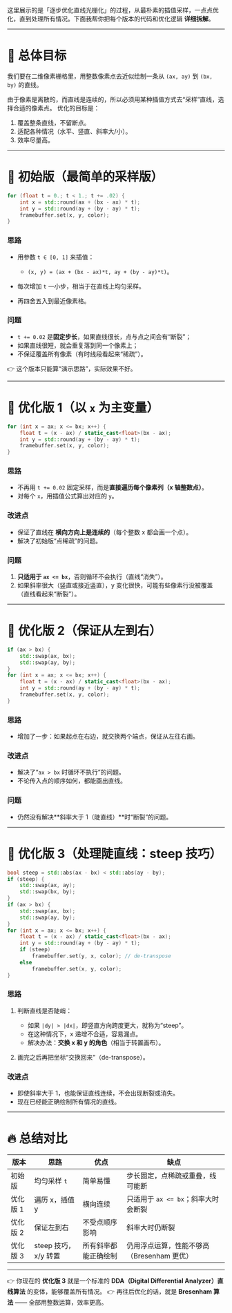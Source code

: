这里展示的是「逐步优化直线光栅化」的过程，从最朴素的插值采样，一点点优化，直到处理所有情况。下面我帮你把每个版本的代码和优化逻辑 **详细拆解**。

---

# 🌟 总体目标

我们要在二维像素栅格里，用整数像素点去近似绘制一条从 `(ax, ay)` 到 `(bx, by)` 的直线。

由于像素是离散的，而直线是连续的，所以必须用某种插值方式去“采样”直线，选择合适的像素点。
优化的目标是：

1. 覆盖整条直线，不留断点。
2. 适配各种情况（水平、竖直、斜率大/小）。
3. 效率尽量高。

---

# 🔹 初始版（最简单的采样版）

```cpp
for (float t = 0.; t < 1.; t += .02) {
    int x = std::round(ax + (bx - ax) * t);
    int y = std::round(ay + (by - ay) * t);
    framebuffer.set(x, y, color);
}
```

### 思路

* 用参数 `t ∈ [0, 1]` 来插值：

  * `(x, y) = (ax + (bx - ax)*t, ay + (by - ay)*t)`。
* 每次增加 `t` 一小步，相当于在直线上均匀采样。
* 再四舍五入到最近像素格。

### 问题

* `t += 0.02` 是**固定步长**，如果直线很长，点与点之间会有“断裂”；
* 如果直线很短，就会重复落到同一个像素上；
* 不保证覆盖所有像素（有时线段看起来“稀疏”）。

👉 这个版本只能算“演示思路”，实际效果不好。

---

# 🔹 优化版 1（以 `x` 为主变量）

```cpp
for (int x = ax; x <= bx; x++) {
    float t = (x - ax) / static_cast<float>(bx - ax);
    int y = std::round(ay + (by - ay) * t);
    framebuffer.set(x, y, color);
}
```

### 思路

* 不再用 `t += 0.02` 固定采样，而是**直接遍历每个像素列（x 轴整数点）**。
* 对每个 `x`，用插值公式算出对应的 `y`。

### 改进点

* 保证了直线在 **横向方向上是连续的**（每个整数 x 都会画一个点）。
* 解决了初始版“点稀疏”的问题。

### 问题

1. **只适用于 `ax <= bx`**，否则循环不会执行（直线“消失”）。
2. 如果斜率很大（竖直或接近竖直），y 变化很快，可能有些像素行没被覆盖（直线看起来“断裂”）。

---

# 🔹 优化版 2（保证从左到右）

```cpp
if (ax > bx) {
    std::swap(ax, bx);
    std::swap(ay, by);
}
for (int x = ax; x <= bx; x++) {
    float t = (x - ax) / static_cast<float>(bx - ax);
    int y = std::round(ay + (by - ay) * t);
    framebuffer.set(x, y, color);
}
```

### 思路

* 增加了一步：如果起点在右边，就交换两个端点，保证从左往右画。

### 改进点

* 解决了“`ax > bx` 时循环不执行”的问题。
* 不论传入点的顺序如何，都能画出直线。

### 问题

* 仍然没有解决\*\*斜率大于 1（陡直线）\*\*时“断裂”的问题。

---

# 🔹 优化版 3（处理陡直线：steep 技巧）

```cpp
bool steep = std::abs(ax - bx) < std::abs(ay - by);
if (steep) {
    std::swap(ax, ay);
    std::swap(bx, by);
}
if (ax > bx) {
    std::swap(ax, bx);
    std::swap(ay, by);
}
for (int x = ax; x <= bx; x++) {
    float t = (x - ax) / static_cast<float>(bx - ax);
    int y = std::round(ay + (by - ay) * t);
    if (steep)
        framebuffer.set(y, x, color); // de-transpose
    else
        framebuffer.set(x, y, color);
}
```

### 思路

1. 判断直线是否陡峭：

   * 如果 `|dy| > |dx|`，即竖直方向跨度更大，就称为“steep”。
   * 在这种情况下，x 递增不合适，容易漏点。
   * 解决办法：**交换 x 和 y 的角色**（相当于转置画布）。

2. 画完之后再把坐标“交换回来”（de-transpose）。

### 改进点

* 即使斜率大于 1，也能保证直线连续，不会出现断裂或消失。
* 现在已经能正确绘制所有情况的直线。

---

# 🔥 总结对比

| 版本    | 思路              | 优点         | 缺点                         |
|-------|-----------------|------------|----------------------------|
| 初始版   | 均匀采样 `t`        | 简单易懂       | 步长固定，点稀疏或重叠，线可能断           |
| 优化版 1 | 遍历 x，插值 y       | 横向连续       | 只适用于 `ax <= bx`；斜率大时会断裂    |
| 优化版 2 | 保证左到右           | 不受点顺序影响    | 斜率大时仍断裂                    |
| 优化版 3 | steep 技巧，x/y 转置 | 所有斜率都能正确绘制 | 仍用浮点运算，性能不够高（Bresenham 更优） |

---

👉 你现在的 **优化版 3** 就是一个标准的 **DDA（Digital Differential Analyzer）直线算法** 的变体，能够覆盖所有情况。
👉 再往后优化的话，就是 **Bresenham 算法** —— 全部用整数运算，效率更高。
